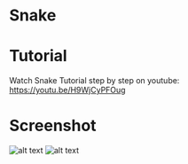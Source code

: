 # Snake
# Tutorial
Watch Snake Tutorial step by step on youtube:
https://youtu.be/H9WjCyPFOug

# Screenshot
![alt text](https://raw.githubusercontent.com/mahmoudhamwi/Snake/main/Snake/src/img/snake_thumb.png)
![alt text](https://raw.githubusercontent.com/mahmoudhamwi/Snake/main/Snake/src/img/snake_game_over_thumb.png)

